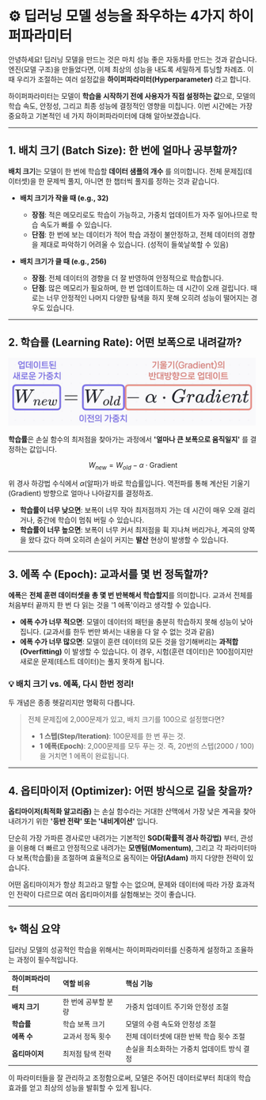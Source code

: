 # ⚙️ 딥러닝 모델 성능을 좌우하는 4가지 하이퍼파라미터

안녕하세요! 딥러닝 모델을 만드는 것은 마치 성능 좋은 자동차를 만드는 것과 같습니다. 엔진(모델 구조)을 만들었다면, 이제 최상의 성능을 내도록 세밀하게 튜닝할 차례죠. 이때 우리가 조절하는 여러 설정값을 **하이퍼파라미터(Hyperparameter)** 라고 합니다.

하이퍼파라미터는 모델이 **학습을 시작하기 전에 사용자가 직접 설정하는 값**으로, 모델의 학습 속도, 안정성, 그리고 최종 성능에 결정적인 영향을 미칩니다. 이번 시간에는 가장 중요하고 기본적인 네 가지 하이퍼파라미터에 대해 알아보겠습니다.

---

## 1. 배치 크기 (Batch Size): 한 번에 얼마나 공부할까?

**배치 크기**는 모델이 한 번에 학습할 **데이터 샘플의 개수** 를 의미합니다. 전체 문제집(데이터셋)을 한 문제씩 풀지, 아니면 한 챕터씩 풀지를 정하는 것과 같습니다.

- **배치 크기가 작을 때 (e.g., 32)**

  - **장점**: 적은 메모리로도 학습이 가능하고, 가중치 업데이트가 자주 일어나므로 학습 속도가 빠를 수 있습니다.
  - **단점**: 한 번에 보는 데이터가 적어 학습 과정이 불안정하고, 전체 데이터의 경향을 제대로 파악하기 어려울 수 있습니다. (성적이 들쑥날쑥할 수 있음)

- **배치 크기가 클 때 (e.g., 256)**
  - **장점**: 전체 데이터의 경향을 더 잘 반영하여 안정적으로 학습합니다.
  - **단점**: 많은 메모리가 필요하며, 한 번 업데이트하는 데 시간이 오래 걸립니다. 때로는 너무 안정적인 나머지 다양한 탐색을 하지 못해 오히려 성능이 떨어지는 경우도 있습니다.

---

## 2. 학습률 (Learning Rate): 어떤 보폭으로 내려갈까?

<img src="../images/gradient-descent-formula.png" width=500>

**학습률**은 손실 함수의 최저점을 찾아가는 과정에서 **'얼마나 큰 보폭으로 움직일지'** 를 결정하는 값입니다.

$$
W_{new} = W_{old} - \alpha \cdot \text{Gradient}
$$

위 경사 하강법 수식에서 $\alpha$(알파)가 바로 학습률입니다. 역전파를 통해 계산된 기울기(Gradient) 방향으로 얼마나 나아갈지를 결정하죠.

- **학습률이 너무 낮으면**: 보폭이 너무 작아 최저점까지 가는 데 시간이 매우 오래 걸리거나, 중간에 학습이 멈춰 버릴 수 있습니다.
- **학습률이 너무 높으면**: 보폭이 너무 커서 최저점을 휙 지나쳐 버리거나, 계곡의 양쪽을 왔다 갔다 하며 오히려 손실이 커지는 **발산** 현상이 발생할 수 있습니다.

---

## 3. 에폭 수 (Epoch): 교과서를 몇 번 정독할까?

**에폭**은 **전체 훈련 데이터셋을 총 몇 번 반복해서 학습할지**를 의미합니다. 교과서 전체를 처음부터 끝까지 한 번 다 읽는 것을 '1 에폭'이라고 생각할 수 있습니다.

- **에폭 수가 너무 적으면**: 모델이 데이터의 패턴을 충분히 학습하지 못해 성능이 낮아집니다. (교과서를 한두 번만 봐서는 내용을 다 알 수 없는 것과 같음)
- **에폭 수가 너무 많으면**: 모델이 훈련 데이터의 모든 것을 암기해버리는 **과적합(Overfitting)** 이 발생할 수 있습니다. 이 경우, 시험(훈련 데이터)은 100점이지만 새로운 문제(테스트 데이터)는 풀지 못하게 됩니다.

### 💡 배치 크기 vs. 에폭, 다시 한번 정리!

두 개념은 종종 헷갈리지만 명확히 다릅니다.

> 전체 문제집에 2,000문제가 있고, 배치 크기를 100으로 설정했다면?
>
> - **1 스텝(Step/Iteration)**: 100문제를 한 번 푸는 것.
> - **1 에폭(Epoch)**: 2,000문제를 모두 푸는 것. 즉, 20번의 스텝(2000 / 100)을 거치면 1 에폭이 완료됩니다.

---

## 4. 옵티마이저 (Optimizer): 어떤 방식으로 길을 찾을까?

**옵티마이저(최적화 알고리즘)** 는 손실 함수라는 거대한 산맥에서 가장 낮은 계곡을 찾아 내려가기 위한 **'등반 전략' 또는 '내비게이션'** 입니다.

단순히 가장 가파른 경사로만 내려가는 기본적인 **SGD(확률적 경사 하강법)** 부터, 관성을 이용해 더 빠르고 안정적으로 내려가는 **모멘텀(Momentum)**, 그리고 각 파라미터마다 보폭(학습률)을 조절하며 효율적으로 움직이는 **아담(Adam)** 까지 다양한 전략이 있습니다.

어떤 옵티마이저가 항상 최고라고 말할 수는 없으며, 문제와 데이터에 따라 가장 효과적인 전략이 다르므로 여러 옵티마이저를 실험해보는 것이 좋습니다.

---

## ✨ 핵심 요약

딥러닝 모델의 성공적인 학습을 위해서는 하이퍼파라미터를 신중하게 설정하고 조율하는 과정이 필수적입니다.

| 하이퍼파라미터 | 역할 비유           | 핵심 기능                                   |
| :------------- | :------------------ | :------------------------------------------ |
| **배치 크기**  | 한 번에 공부할 분량 | 가중치 업데이트 주기와 안정성 조절          |
| **학습률**     | 학습 보폭 크기      | 모델의 수렴 속도와 안정성 조절              |
| **에폭 수**    | 교과서 정독 횟수    | 전체 데이터셋에 대한 반복 학습 횟수 조절    |
| **옵티마이저** | 최저점 탐색 전략    | 손실을 최소화하는 가중치 업데이트 방식 결정 |

이 파라미터들을 잘 관리하고 조정함으로써, 모델은 주어진 데이터로부터 최대의 학습 효과를 얻고 최상의 성능을 발휘할 수 있게 됩니다.
